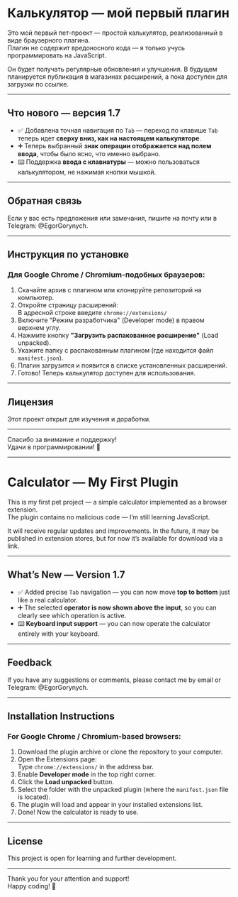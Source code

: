 # Калькулятор — мой первый плагин

Это мой первый пет-проект — простой калькулятор, реализованный в виде браузерного плагина.  
Плагин не содержит вредоносного кода — я только учусь программировать на JavaScript.  

Он будет получать регулярные обновления и улучшения. В будущем планируется публикация в магазинах расширений, а пока доступен для загрузки по ссылке.

---

## Что нового — версия 1.7

- ✅ Добавлена точная навигация по `Tab` — переход по клавише `Tab` теперь идет **сверху вниз, как на настоящем калькуляторе**.  
- ➕ Теперь выбранный **знак операции отображается над полем ввода**, чтобы было ясно, что именно выбрано.  
- ⌨️ Поддержка **ввода с клавиатуры** — можно пользоваться калькулятором, не нажимая кнопки мышкой.

---

## Обратная связь

Если у вас есть предложения или замечания, пишите на почту или в Telegram: @EgorGorynych.

---

## Инструкция по установке

### Для Google Chrome / Chromium-подобных браузеров:

1. Скачайте архив с плагином или клонируйте репозиторий на компьютер.
2. Откройте страницу расширений:  
   В адресной строке введите `chrome://extensions/`
3. Включите "Режим разработчика" (Developer mode) в правом верхнем углу.
4. Нажмите кнопку **"Загрузить распакованное расширение"** (Load unpacked).
5. Укажите папку с распакованным плагином (где находится файл `manifest.json`).
6. Плагин загрузится и появится в списке установленных расширений.
7. Готово! Теперь калькулятор доступен для использования.

---

## Лицензия

Этот проект открыт для изучения и доработки.

---

Спасибо за внимание и поддержку!  
Удачи в программировании! 🚀

---

# Calculator — My First Plugin

This is my first pet project — a simple calculator implemented as a browser extension.  
The plugin contains no malicious code — I’m still learning JavaScript.

It will receive regular updates and improvements. In the future, it may be published in extension stores, but for now it’s available for download via a link.

---

## What’s New — Version 1.7

- ✅ Added precise `Tab` navigation — you can now move **top to bottom** just like a real calculator.  
- ➕ The selected **operator is now shown above the input**, so you can clearly see which operation is active.  
- ⌨️ **Keyboard input support** — you can now operate the calculator entirely with your keyboard.

---

## Feedback

If you have any suggestions or comments, please contact me by email or Telegram: @EgorGorynych.

---

## Installation Instructions

### For Google Chrome / Chromium-based browsers:

1. Download the plugin archive or clone the repository to your computer.
2. Open the Extensions page:  
   Type `chrome://extensions/` in the address bar.
3. Enable **Developer mode** in the top right corner.
4. Click the **Load unpacked** button.
5. Select the folder with the unpacked plugin (where the `manifest.json` file is located).
6. The plugin will load and appear in your installed extensions list.
7. Done! Now the calculator is ready to use.

---

## License

This project is open for learning and further development.

---

Thank you for your attention and support!  
Happy coding! 🚀

